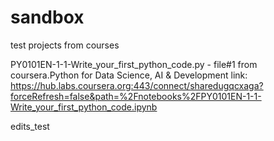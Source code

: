 # sandbox
test projects from courses

PY0101EN-1-1-Write_your_first_python_code.py - file#1 from coursera.Python for Data Science, AI & Development
link: https://hub.labs.coursera.org:443/connect/sharedugqcxaga?forceRefresh=false&path=%2Fnotebooks%2FPY0101EN-1-1-Write_your_first_python_code.ipynb

edits_test
